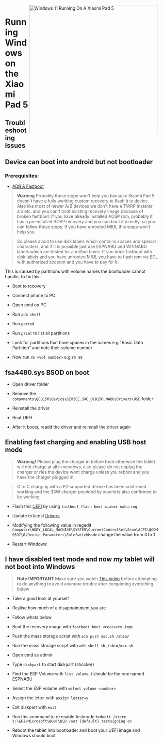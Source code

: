 <img align="right" src="https://raw.githubusercontent.com/erdilS/Port-Windows-11-Xiaomi-Pad-5/main/nabu.png" width="425" alt="Windows 11 Running On A Xiaomi Pad 5">


# Running Windows on the Xiaomi Pad 5

## Troubleshooting Issues


## Device can boot into android but not bootloader

### Prerequisites:

- [ADB & Fastboot](https://developer.android.com/studio/releases/platform-tools)

> **Warning** Probably these steps won't help you because Xiaomi Pad 5 doesn't have a fully working custom recovery to flash it to device. Also like most of newer A/B devices we don't have a TWRP Installer zip etc. and you can't boot existing recovery image because of broken fastboot. If you have already installed AOSP rom, probably it has a preinstalled AOSP recovery and you can boot it directly, so you can follow these steps. If you have unrooted MIUI, this steps won't help you.

> So please avoid to use disk labels which contains spaces and special characters, and if it is possible just use ESPNABU and WINNABU labels which are tested for a million times. If you brick fastboot with disk labels and you have unrooted MIUI, you have to flash rom via EDL with authorized account and you have to pay for it.


This is caused by partitions with volume names the bootloader cannot handle, to fix this:

- Boot to recovery

- Connect phone to PC

- Open cmd on PC

- Run ```adb shell```

- Run ```parted```

- Run ```print``` to list all partitions

- Look for partitions that have spaces in the names e.g "Basic Data Partition" and note their volume number

- Now run ```rm <vol number>``` e.g ```rm 99```


## fsa4480.sys BSOD on boot

- Open driver folder

- Remove the ```components\QC8150\Device\DEVICE.SOC_QC8150.NABU\Drivers\USB``` folder

- Reinstall the driver

- Boot UEFI

- After it boots, readd the driver and reinstall the driver again

## Enabling fast charging and enabling USB host mode

> **Warning!** Please plug the charger in before boot otherwise the tablet will not charge at all in windows, also please do not unplug the charger or rles the device wont charge unless you reboot and you have the charger plugged in.

> C to C charging with a PD supported device has been confirmed working and the 33W charger provided by xiaomi is also confirmed to be working


- Flash this [UEFI](https://github.com/kmille36/TempStorage/blob/main/xiaomi-nabu.img?raw=true) by using ```fastboot flash boot xiaomi-nabu.img```

- Update to latest [Drivers](https://github.com/erdilS/Port-Windows-11-Xiaomi-Pad-5/blob/main/guide/driver-updating-selection.md)

- Modifying the following value in regedit ```Computer\HKEY_LOCAL_MACHINE\SYSTEM\CurrentControlSet\Enum\ACPI\QCOM0597\0\Device Parameters\RoleSwitchMode``` change the value from 3 to 1 

- Restart Windows!

## I have disabled test mode and now my tablet will not boot into Windows

> **Note** **IMPORTANT** Make sure you watch [This video](https://youtu.be/oHg5SJYRHA0) before attempting to do anything to avoid anymore trouble atter completing everything below

- Take a good look at yourself

- Realise how much of a disappointment you are

- Follow whats below

- Boot the recovery image with ```fastboot boot <recovery.img>```

- Push the mass storage script with ```adb push msc.sh /sbin/```

- Run the mass storage script with ```adb shell sh /sbin/msc.sh```

- Open cmd as admin

- Type ```diskpart``` to start diskpart (shocker)

- Find the ESP Volume with ```list volume```, i should be the one named ESPNABU

- Select the ESP volume with ```select volume <number>```

- Assign the letter with ```assign letter=y```

- Exit diskpart with ```exit```

- Run this command to re enable testmode ```bcdedit /store Y:\EFI\Microsoft\BOOT\BCD /set {default} testsigning on```

- Reboot the tablet into bootloader and boot your UEFI image and Windows should boot
